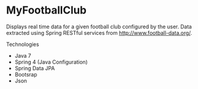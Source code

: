 MyFootballClub
==============

Displays real time data for a given football club configured by the user. Data extracted using Spring RESTful services from http://www.football-data.org/.

Technologies
- Java 7
- Spring 4 (Java Configuration)
- Spring Data JPA
- Bootsrap
- Json
